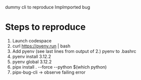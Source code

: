 dummy cli to reproduce ImpImported bug

# Steps to reproduce

1. Launch codespace
2. curl https://pyenv.run | bash
3. Add pyenv (see last lines from output of 2.) pyenv to .bashrc
4. pyenv install 3.12.2
5. pyenv global 3.12.2
6. pipx install . --force --python $(which python)
7. pipx-bug-cli -> observe failing error
